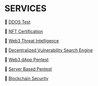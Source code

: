 # SERVICES

🔐 [DDOS Test](ddos-test.md)

🔐 [NFT Certification](nft-certification.md)

🔐 [Web3 Threat Intelligence](web3-threat-intelligence.md)

🔐 [Decentralized Vulnerability Search Engine]()

🔐 [Web3 dApp Pentest]()

🔐 [Server Based Pentest]()

🔐 [Blockchain Security]()
